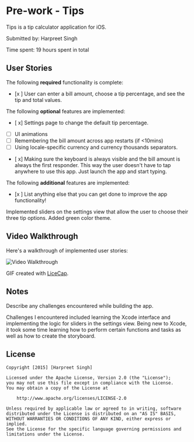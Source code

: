 # Pre-work - Tips

Tips is a tip calculator application for iOS.

Submitted by: Harpreet Singh

Time spent: 19 hours spent in total

## User Stories

The following **required** functionality is complete:
* [x ] User can enter a bill amount, choose a tip percentage, and see the tip and total values.

The following **optional** features are implemented:
* [ x] Settings page to change the default tip percentage.
* [ ] UI animations
* [ ] Remembering the bill amount across app restarts (if <10mins)
* [ ] Using locale-specific currency and currency thousands separators.
* [ x] Making sure the keyboard is always visible and the bill amount is always the first responder. This way the user doesn't have to tap anywhere to use this app. Just launch the app and start typing.

The following **additional** features are implemented:

- [x ] List anything else that you can get done to improve the app functionality!

Implemented sliders on the settings view that allow the user to choose their three tip options. Added green color theme.

## Video Walkthrough 

Here's a walkthrough of implemented user stories:

<img src='http://i.imgur.com/DJSRX0z.gif' title='Video Walkthrough' width='' alt='Video Walkthrough' />

GIF created with [LiceCap](http://www.cockos.com/licecap/).

## Notes

Describe any challenges encountered while building the app.

Challenges I encountered included learning the Xcode interface and implementing the logic for sliders in the settings view.
Being new to Xcode, it took some time learning how to perform certain functions and tasks as well as how to create the storyboard.

## License

    Copyright [2015] [Harpreet Singh]

    Licensed under the Apache License, Version 2.0 (the "License");
    you may not use this file except in compliance with the License.
    You may obtain a copy of the License at

        http://www.apache.org/licenses/LICENSE-2.0

    Unless required by applicable law or agreed to in writing, software
    distributed under the License is distributed on an "AS IS" BASIS,
    WITHOUT WARRANTIES OR CONDITIONS OF ANY KIND, either express or implied.
    See the License for the specific language governing permissions and
    limitations under the License.
